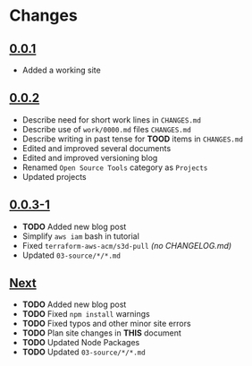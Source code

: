 # Changes

## [0.0.1](https://go.s3d.club/s3d-website/work/0.0.1)
- Added a working site

## [0.0.2](https://go.s3d.club/s3d-website/work/0.0.2)
- Describe need for short work lines in `CHANGES.md`
- Describe use of `work/0000.md` files `CHANGES.md`
- Describe writing in past tense for **TOOD** items in `CHANGES.md`
- Edited and improved several documents
- Edited and improved versioning blog
- Renamed `Open Source Tools` category as `Projects`
- Updated projects

## [0.0.3-1](https://go.s3d.club/s3d-website/work/0.0.3)
- **TODO** Added new blog post
- Simplify `aws iam` bash in tutorial
- Fixed `terraform-aws-acm/s3d-pull` _(no CHANGELOG.md)_
- Updated `03-source/*/*.md`

## [Next](https://go.s3d.club/s3d-website/next)
- **TODO** Added new blog post
- **TODO** Fixed `npm install` warnings
- **TODO** Fixed typos and other minor site errors
- **TODO** Plan site changes in **THIS** document
- **TODO** Updated Node Packages
- **TODO** Updated `03-source/*/*.md`

